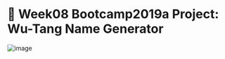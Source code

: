 # 🎤 Week08 Bootcamp2019a Project: Wu-Tang Name Generator

![image](https://user-images.githubusercontent.com/102604674/168596079-0c61a00c-8be8-4a5c-a3cc-876796989053.png)
